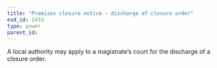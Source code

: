 ```yaml
---
title: "Premises closure notice - discharge of closure order"
esd_id: 2433
type: power
parent_id:  
---
```


A local authority may apply to a magistrate’s court for the discharge of a closure order.

